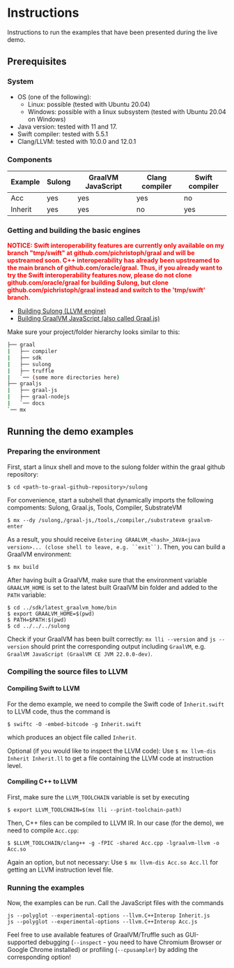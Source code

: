 # Instructions
Instructions to run the examples that have been presented during the live demo. 

## Prerequisites

### System
* OS (one of the following): 
  * Linux: possible (tested with Ubuntu 20.04) 
  * Windows: possible with a linux subsystem (tested with Ubuntu 20.04 on Windows)
* Java version: tested with 11 and 17.
* Swift compiler: tested with 5.5.1
* Clang/LLVM: tested with 10.0.0 and 12.0.1

### Components

|Example   	|Sulong  	|GraalVM JavaScript   	|Clang compiler   	|Swift compiler   	|
|---	|---	|---	|---  	|--- |
|Acc   	|yes   	|yes   	|yes   	|no |
|Inherit   	|yes   	|yes   	|no   	|yes  | 

### Getting and building the basic engines

<span style="color: red;"> **NOTICE: Swift interoperability features are currently only available on my branch "tmp/swift" at github.com/pichristoph/graal and will be upstreamed soon. C++ interoperability has already been upstreamed to the main branch of github.com/oracle/graal. Thus, if you already want to try the Swift interoperability features now, please do not clone github.com/oracle/graal for building Sulong, but clone github.com/pichristoph/graal instead and switch to the 'tmp/swift' branch.** </span>

* [Building Sulong (LLVM engine)](https://github.com/oracle/graal/blob/master/sulong/docs/contributor/BUILDING.md)
* [Building GraalVM JavaScript (also called Graal.js)](https://github.com/oracle/graaljs/blob/master/docs/Building.md)

Make sure your project/folder hierarchy looks similar to this: 
```bash
├── graal
|   ├── compiler
|   ├── sdk
|   ├── sulong
|   ├── truffle
|   `── (some more directories here)
├── graaljs
|   ├── graal-js
|   ├── graal-nodejs
|   `── docs
`── mx
```

## Running the demo examples

### Preparing the environment
First, start a linux shell and move to the sulong folder within the graal github repository: 

```shell
$ cd <path-to-graal-github-repository>/sulong
```

For convenience, start a subshell that dynamically imports the following compoments: Sulong, Graal.js, Tools, Compiler, SubstrateVM

```shell
$ mx --dy /sulong,/graal-js,/tools,/compiler,/substratevm graalvm-enter
```
As a result, you should receive ```Entering GRAALVM_<hash>_JAVA<java version>... (close shell to leave, e.g. ``exit``)```. Then, you can build a GraalVM environment: 
```shell
$ mx build
```
After having built a GraalVM, make sure that the environment variable ```GRAALVM_HOME``` is set to the latest built GraalVM bin folder and added to the ```PATH``` variable:

```shell
$ cd ../sdk/latest_graalvm_home/bin
$ export GRAALVM_HOME=$(pwd)
$ PATH=$PATH:$(pwd)
$ cd ../../../sulong
```

Check if your GraalVM has been built correctly: ```mx lli --version``` and ```js --version``` should print the corresponding output including ```GraalVM```, e.g. ```GraalVM JavaScript (GraalVM CE JVM 22.0.0-dev)```.

### Compiling the source files to LLVM

#### Compiling Swift to LLVM
For the demo example, we need to compile the Swift code of ```Ìnherit.swift``` to LLVM code, thus the command is

```shell
$ swiftc -O -embed-bitcode -g Inherit.swift
```
which produces an object file called ```Inherit```. 

Optional (if you would like to inspect the LLVM code): Use ```$ mx llvm-dis Inherit Inherit.ll``` to get a file containing the LLVM code at instruction level.

#### Compiling C++ to LLVM
First, make sure the ```LLVM_TOOLCHAIN``` variable is set by executing
```shell
$ export LLVM_TOOLCHAIN=$(mx lli --print-toolchain-path)
```

Then, C++ files can be compiled to LLVM IR. In our case (for the demo), we need to compile ```Acc.cpp```: 

```shell
$ $LLVM_TOOLCHAIN/clang++ -g -fPIC -shared Acc.cpp -lgraalvm-llvm -o Acc.so
```

Again an option, but not necessary: Use ```$ mx llvm-dis Acc.so Acc.ll``` for getting an LLVM instruction level file. 


### Running the examples

Now, the examples can be run. Call the JavaScript files with the commands

```shell
js --polyglot --experimental-options --llvm.C++Interop Inherit.js
js --polyglot --experimental-options --llvm.C++Interop Acc.js
```

Feel free to use available features of GraalVM/Truffle such as GUI-supported debugging (```--inspect``` - you need to have Chromium Browser or Google Chrome installed) or profiling (```--cpusampler```) by adding the corresponding option!
